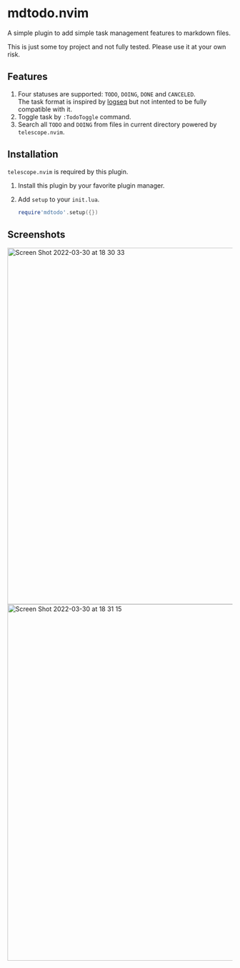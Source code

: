 # mdtodo.nvim

A simple plugin to add simple task management features to markdown files.

This is just some toy project and not fully tested. Please use it at your own risk.

## Features

1. Four statuses are supported: `TODO`, `DOING`, `DONE` and `CANCELED`.  
  The task format is inspired by [logseq](http://logseq.com) but not intented to be fully compatible with it.
2. Toggle task by `:TodoToggle` command.
3. Search all `TODO` and `DOING` from files in current directory powered by `telescope.nvim`.

## Installation

`telescope.nvim` is required by this plugin.

1. Install this plugin by your favorite plugin manager.
1. Add `setup` to your `init.lua`.

    ```lua
    require'mdtodo'.setup({})
    ```
  
## Screenshots

<img width="799" alt="Screen Shot 2022-03-30 at 18 30 33" src="https://user-images.githubusercontent.com/480052/160799846-7ff65b34-60e7-47f0-9dd7-4f67348ee9c9.png">
<img width="799" alt="Screen Shot 2022-03-30 at 18 31 15" src="https://user-images.githubusercontent.com/480052/160799898-1dc11ea7-8a9e-4e3e-bf20-9d04a131b399.png">
